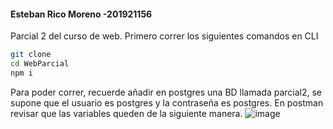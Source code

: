 #### Esteban Rico Moreno -201921156 
Parcial 2 del curso de web.
Primero correr los siguientes comandos en CLI
```sh
git clone
cd WebParcial
npm i
```
Para poder correr, recuerde añadir en postgres una BD llamada parcial2, se supone que el usuario es postgres y la contraseña es postgres.
En postman revisar que las variables queden de la siguiente manera.
![image](https://github.com/D1amEd/WebParcial/assets/69645925/e720f724-af18-4b70-bf5c-12e647df8ee3)
